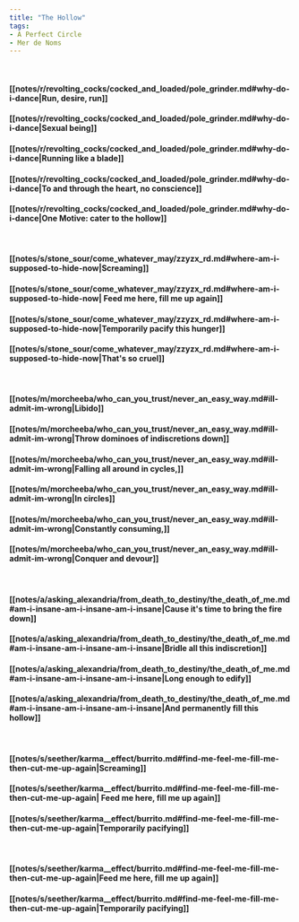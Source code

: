 ```yaml
---
title: "The Hollow"
tags:
- A Perfect Circle
- Mer de Noms
---
```

&nbsp;
#### [[notes/r/revolting_cocks/cocked_and_loaded/pole_grinder.md#why-do-i-dance|Run, desire, run]]
#### [[notes/r/revolting_cocks/cocked_and_loaded/pole_grinder.md#why-do-i-dance|Sexual being]]
#### [[notes/r/revolting_cocks/cocked_and_loaded/pole_grinder.md#why-do-i-dance|Running like a blade]]
#### [[notes/r/revolting_cocks/cocked_and_loaded/pole_grinder.md#why-do-i-dance|To and through the heart, no conscience]]
#### [[notes/r/revolting_cocks/cocked_and_loaded/pole_grinder.md#why-do-i-dance|One Motive: cater to the hollow]]
&nbsp;
#### [[notes/s/stone_sour/come_whatever_may/zzyzx_rd.md#where-am-i-supposed-to-hide-now|Screaming]]
#### [[notes/s/stone_sour/come_whatever_may/zzyzx_rd.md#where-am-i-supposed-to-hide-now| Feed me here, fill me up again]]
#### [[notes/s/stone_sour/come_whatever_may/zzyzx_rd.md#where-am-i-supposed-to-hide-now|Temporarily pacify this hunger]]
#### [[notes/s/stone_sour/come_whatever_may/zzyzx_rd.md#where-am-i-supposed-to-hide-now|That's so cruel]]
&nbsp;
#### [[notes/m/morcheeba/who_can_you_trust/never_an_easy_way.md#ill-admit-im-wrong|Libido]]
#### [[notes/m/morcheeba/who_can_you_trust/never_an_easy_way.md#ill-admit-im-wrong|Throw dominoes of indiscretions down]]
#### [[notes/m/morcheeba/who_can_you_trust/never_an_easy_way.md#ill-admit-im-wrong|Falling all around in cycles,]]
#### [[notes/m/morcheeba/who_can_you_trust/never_an_easy_way.md#ill-admit-im-wrong|In circles]]
#### [[notes/m/morcheeba/who_can_you_trust/never_an_easy_way.md#ill-admit-im-wrong|Constantly consuming,]]
#### [[notes/m/morcheeba/who_can_you_trust/never_an_easy_way.md#ill-admit-im-wrong|Conquer and devour]]
&nbsp;
#### [[notes/a/asking_alexandria/from_death_to_destiny/the_death_of_me.md#am-i-insane-am-i-insane-am-i-insane|Cause it's time to bring the fire down]]
#### [[notes/a/asking_alexandria/from_death_to_destiny/the_death_of_me.md#am-i-insane-am-i-insane-am-i-insane|Bridle all this indiscretion]]
#### [[notes/a/asking_alexandria/from_death_to_destiny/the_death_of_me.md#am-i-insane-am-i-insane-am-i-insane|Long enough to edify]]
#### [[notes/a/asking_alexandria/from_death_to_destiny/the_death_of_me.md#am-i-insane-am-i-insane-am-i-insane|And permanently fill this hollow]]
&nbsp;
#### [[notes/s/seether/karma__effect/burrito.md#find-me-feel-me-fill-me-then-cut-me-up-again|Screaming]]
#### [[notes/s/seether/karma__effect/burrito.md#find-me-feel-me-fill-me-then-cut-me-up-again| Feed me here, fill me up again]]
#### [[notes/s/seether/karma__effect/burrito.md#find-me-feel-me-fill-me-then-cut-me-up-again|Temporarily pacifying]]
&nbsp;
#### [[notes/s/seether/karma__effect/burrito.md#find-me-feel-me-fill-me-then-cut-me-up-again|Feed me here, fill me up again]]
#### [[notes/s/seether/karma__effect/burrito.md#find-me-feel-me-fill-me-then-cut-me-up-again|Temporarily pacifying]]
